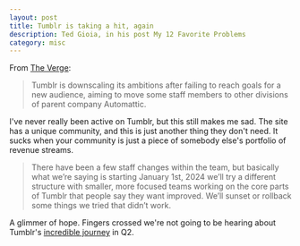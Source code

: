 ```yaml
---
layout: post
title: Tumblr is taking a hit, again
description: Ted Gioia, in his post My 12 Favorite Problems
category: misc
---
```


From [The Verge](https://www.theverge.com/2023/11/9/23954412/tumblr-downscaling-employees-transferred-automattic):

> Tumblr is downscaling its ambitions after failing to reach goals for a new audience, aiming to move some staff members to other divisions of parent company Automattic.

I've never really been active on Tumblr, but this still makes me sad. The site has a unique community, and this is just another thing they don't need. It sucks when your community is just a piece of somebody else's portfolio of revenue streams.

> There have been a few staff changes within the team, but basically what we’re saying is starting January 1st, 2024 we’ll try a different structure with smaller, more focused teams working on the core parts of Tumblr that people say they want improved. We’ll sunset or rollback some things we tried that didn’t work.

A glimmer of hope. Fingers crossed we're not going to be hearing about Tumblr's [incredible journey](https://ourincrediblejourney.tumblr.com/) in Q2.
